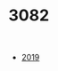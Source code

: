 # 3082 

<br>

- [2019](https://www.chiefdelphi.com/uploads/default/optimized/3X/a/f/af9be38cc2ee073762834363ec925af57d78dfb8_2_1380x776.png)